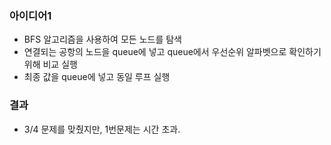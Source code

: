 ### 아이디어1
  - BFS 알고리즘을 사용하여 모든 노드를 탐색
  - 연결되는 공항의 노드을 queue에 넣고 queue에서 우선순위 알파벳으로 확인하기 위해 비교 실행
  - 최종 값을 queue에 넣고 동일 루프 실행
### 결과
  - 3/4 문제를 맞췄지만, 1번문제는 시간 초과. 
